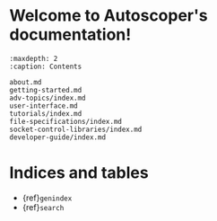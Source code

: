 <!--- Autoscoper documentation master file, created by
   sphinx-quickstart on Mon Apr 10 14:29:37 2023.
   You can adapt this file completely to your liking, but it should at least
   contain the root `toctree` directive. -->

# Welcome to Autoscoper's documentation!

```{toctree}
:maxdepth: 2
:caption: Contents

about.md
getting-started.md
adv-topics/index.md
user-interface.md
tutorials/index.md
file-specifications/index.md
socket-control-libraries/index.md
developer-guide/index.md
```

# Indices and tables

* {ref}`genindex`
* {ref}`search`
